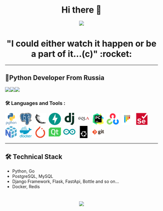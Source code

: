 <h1 align="center">Hi there 👋</h1>


<div id="header" align="center">
  <img src="https://camo.githubusercontent.com/1a8d99d694a580a233bd60d8c035aa7f868cec5a0749b6ac5e4fd4400d961976/68747470733a2f2f736369746563686461696c792e636f6d2f696d616765732f4e4153412d4d6172732d5065727365766572616e63652d526f7665722d44726976696e672e676966"/>
</div>

<h1 align="center">"I could either watch it happen or be a part of it...(с)" :rocket:</h1>

---
:monocle_face:Python Developer From Russia
  ---
<img src="https://media.giphy.com/media/v1.Y2lkPTc5MGI3NjExcnAyb280cnB4YnFrbTZrNHNkeTR2ZGE3MTAzemZxdmY5NTk5NzNqYSZlcD12MV9pbnRlcm5hbF9naWZfYnlfaWQmY3Q9Zw/S5uMJDmtnATLbjjw3h/giphy.gif" width="100"/><img src="https://media.giphy.com/media/v1.Y2lkPTc5MGI3NjExNW05am9xdHU2b296OWY5OWdqOXByMHBrN3BlM2w0Z3MzMTVucmd4OCZlcD12MV9pbnRlcm5hbF9naWZfYnlfaWQmY3Q9Zw/go3pCPP4899Jd3xb4p/giphy.gif" width="100"/><img src="https://media.giphy.com/media/rvrLXuFz9at35Qcgod/giphy.gif" width="100"/>




<!--
<div id="badges">
  <img src="https://img.shields.io/badge/Telegram-2CA5E0?style=for-the-badge&logo=telegram&logoColor=white"/><img src="https://img.shields.io/badge/YouTube-red?style=for-the-badge&logo=youtube&logoColor=white" alt="Youtube Badge"/>
  
</div>
  <img src="https://media.giphy.com/media/WUlplcMpOCEmTGBtBW/giphy.gif" >
-->  
  ### :hammer_and_wrench: Languages and Tools :
  <div>
  <img src="https://github.com/devicons/devicon/blob/master/icons/python/python-original-wordmark.svg" title="python" alt="python" width="40" height="40"/>&nbsp;
  <img src="https://github.com/devicons/devicon/blob/master/icons/postgresql/postgresql-original.svg" title="postgresql" alt="postgresql" width="40" height="40"/>&nbsp;
  <img src="https://github.com/devicons/devicon/blob/master/icons/flask/flask-original.svg" title="flask" alt="flask" width="40"height="40"/>&nbsp;
  <img src="https://github.com/devicons/devicon/blob/master/icons/fastapi/fastapi-original.svg" title="fastapi" alt="fastapi" width="40"height="40"/>&nbsp;
  <img src="https://github.com/devicons/devicon/blob/master/icons/django/django-plain.svg"  title="django" alt="django" width="40"height="40"/>&nbsp;
  <img src="https://github.com/devicons/devicon/blob/master/icons/sqlalchemy/sqlalchemy-original.svg" title="sqlalchemy"  alt="sqlalchemy" width="40" height="40"/>&nbsp;
  <img src="https://github.com/devicons/devicon/blob/master/icons/pycharm/pycharm-original.svg" title="pycharm" alt="pycharm" width="40"height="40"/>&nbsp;
  <img src="https://github.com/devicons/devicon/blob/master/icons/opencv/opencv-original.svg" title="opencv" alt="opencv" width="40" height="40"/>&nbsp;
  <img src="https://github.com/devicons/devicon/blob/master/icons/pytest/pytest-original.svg" title="pytest"  alt="pytest" width="40" height="40"/>&nbsp;
  <img src="https://github.com/devicons/devicon/blob/master/icons/selenium/selenium-original.svg" title="selenium" alt="selenium" width="40"height="40"/>&nbsp;
  <img src="https://github.com/devicons/devicon/blob/master/icons/numpy/numpy-original.svg" title="numpy" alt="numpy" width="40"height="40"/>&nbsp;
  <img src="https://github.com/devicons/devicon/blob/master/icons/docker/docker-plain-wordmark.svg" title="docker" alt="docker" width="40"height="40"/>&nbsp;
  <img src="https://github.com/devicons/devicon/blob/master/icons/pytorch/pytorch-original.svg" title="pytorch"  alt="pytorch" width="40" height="40"/>&nbsp;
  <img src="https://github.com/devicons/devicon/blob/master/icons/qt/qt-original.svg" title="qt"  alt="qt" width="40" height="40"/>&nbsp;
  <img src="https://github.com/devicons/devicon/blob/master/icons/arduino/arduino-original.svg" title="arduino"  alt="arduino" width="40" height="40"/>&nbsp;
  <img src="https://github.com/devicons/devicon/blob/master/icons/ubuntu/ubuntu-plain.svg" title="ubuntu"  alt="ubuntu" width="40" height="40"/>&nbsp;
  <img src="https://github.com/devicons/devicon/blob/master/icons/git/git-original-wordmark.svg" title="Git" **alt="Git" width="40" height="40"/>
</div>
  
---
  ## 🛠 Technical Stack
*   Python, Go
*   PostgreSQL, MySQL
*   Django Framework, Flask, FastApi, Bottle and so on...
*   Docker, Redis

  <div align="center" style="margin: 40px 0">
   <a href="https://github.com/romankh3/github-profile-views-counter">
       <img width="175px" src="https://komarev.com/ghpvc/?username=Showtimeeee&color=DE002D">
   </a>
</div>
<!--
🔭 I’m currently working on ...
- 🌱 I’m currently learning ...
- 👯 I’m looking to collaborate on ...
- 🤔 I’m looking for help with ...
- 💬 Ask me about ...
- 📫 How to reach me: ...
- 😄 Pronouns: ...
- ⚡ Fun fact: ...
-->
